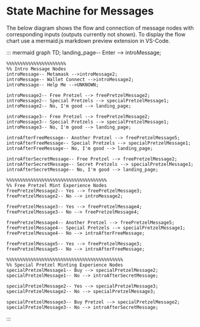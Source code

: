 # State Machine for Messages
The below diagram shows the flow and connection of message nodes with corresponding inputs (outputs currently not shown). To display the flow chart use a mermaid.js markdown preview extension in VS-Code. 

::: mermaid
graph TD;
    landing_page-- Enter --> introMessage;

    %%%%%%%%%%%%%%%%%%%%%%
    %% Intro Message Nodes
    introMessage-- Metamask -->introMessage2;
    introMessage-- Wallet Connect -->introMessage2;
    introMessage-- Help Me -->UNKNOWN;

    introMessage2-- Free Pretzel --> freePretzelMessage2;
    introMessage2-- Special Pretzels --> specialPretzelMessage1;
    introMessage2-- No, I'm good --> landing_page;

    introMessage3-- Free Pretzel --> freePretzelMessage2;
    introMessage3-- Special Pretzels --> specialPretzelMessage1;
    introMessage3-- No, I'm good --> landing_page;

    introAfterFreeMessage-- Another Pretzel --> freePretzelMessage5;
    introAfterFreeMessage-- Special Pretzels --> specialPretzelMessage1;
    introAfterFreeMessage-- No, I'm good --> landing_page;

    introAfterSecretMessage-- Free Pretzel --> freePretzelMessage2;
    introAfterSecretMessage-- Secret Pretzels --> specialPretzelMessage1;
    introAfterSecretMessage-- No, I'm good --> landing_page;

    %%%%%%%%%%%%%%%%%%%%%%%%%%%%%%%%%%%%%
    %% Free Pretzel Mint Experience Nodes
    freePretzelMessage2-- Yes --> freePretzelMessage3;
    freePretzelMessage2-- No --> introMessage2;

    freePretzelMessage3-- Yes --> freePretzelMessage4;
    freePretzelMessage3-- No --> freePretzelMessage4;

    freePretzelMessage4-- Another Pretzel --> freePretzelMessage5;
    freePretzelMessage4-- Special Pretzels --> specialPretzelMessage1;
    freePretzelMessage4-- No --> introAfterFreeMessage;

    freePretzelMessage5-- Yes --> freePretzelMessage3;
    freePretzelMessage5-- No --> introAfterFreeMessage;

    %%%%%%%%%%%%%%%%%%%%%%%%%%%%%%%%%%%%%%%%%%%
    %% Special Pretzel Minting Experience Nodes
    specialPretzelMessage1-- Buy --> specialPretzelMessage2;
    specialPretzelMessage1-- No --> introAfterSecretMessage;

    specialPretzelMessage2-- Yes --> specialPretzelMessage3;
    specialPretzelMessage2-- No --> specialPretzelMessage3;

    specialPretzelMessage3-- Buy Pretzel --> specialPretzelMessage2;
    specialPretzelMessage3-- No --> introAfterSecretMessage;


:::
